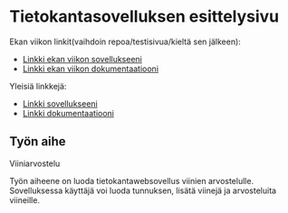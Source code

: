 # Tietokantasovelluksen esittelysivu

Ekan viikon linkit(vaihdoin repoa/testisivua/kieltä sen jälkeen):

* [Linkki ekan viikon sovellukseeni](http://markovuo.users.cs.helsinki.fi/tsoha/)
* [Linkki ekan viikon dokumentaatiooni](https://github.com/teks1/Tsoha-Bootstrap/blob/master/doc/dokumentaatio.pdf)

Yleisiä linkkejä:

* [Linkki sovellukseeni](https://mighty-scrubland-21610.herokuapp.com/)
* [Linkki dokumentaatiooni](https://github.com/teks1/wineapp/blob/master/doc/dokumentaatio.pdf)

## Työn aihe
Viiniarvostelu

Työn aiheene on luoda tietokantawebsovellus viinien arvostelulle. Sovelluksessa käyttäjä voi luoda tunnuksen, lisätä viinejä ja arvosteluita viineille.  

